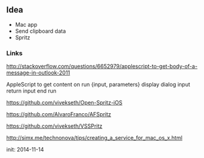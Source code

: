 ## Idea

- Mac app
- Send clipboard data
- Spritz


### Links

http://stackoverflow.com/questions/6652979/applescript-to-get-body-of-a-message-in-outlook-2011




AppleScript to get content
on run {input, parameters}
    display dialog input
    return input
end run


https://github.com/vivekseth/Open-Spritz-iOS

https://github.com/AlvaroFranco/AFSpritz

https://github.com/vivekseth/VSSPritz



http://simx.me/technonova/tips/creating_a_service_for_mac_os_x.html


init: 2014-11-14
